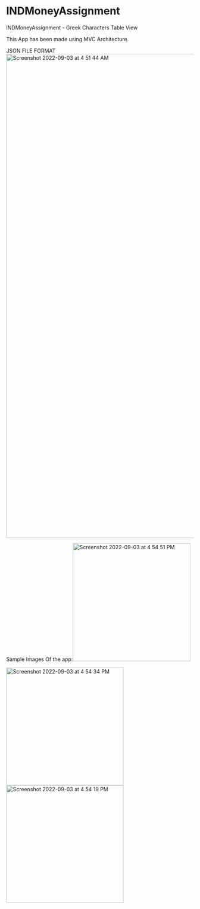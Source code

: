 # INDMoneyAssignment
INDMoneyAssignment - Greek Characters Table View

This App has been made using MVC Architecture.

JSON FILE FORMAT
<img width="1296" alt="Screenshot 2022-09-03 at 4 51 44 AM" src="https://user-images.githubusercontent.com/50865136/188268326-47c2c9d2-40ee-47b2-9237-fc1d37022967.png">

Sample Images Of the app:<img width="316" alt="Screenshot 2022-09-03 at 4 54 51 PM" src="https://user-images.githubusercontent.com/50865136/188268359-702016db-f0fc-4f19-b6ca-2ab0a222c798.png">

<img width="315" alt="Screenshot 2022-09-03 at 4 54 34 PM" src="https://user-images.githubusercontent.com/50865136/188268352-e2cf311a-5812-4cdb-9b4c-b08006791055.png">


<img width="315" alt="Screenshot 2022-09-03 at 4 54 19 PM" src="https://user-images.githubusercontent.com/50865136/188268351-4f78a912-6231-4b68-a685-ec938223f0d0.png">
